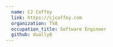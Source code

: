 ```yaml
---
  name: CJ Coffey
  link: https://cjcoffey.com
  organization: TVA
  occupation_title: Software Engineer
  github: dually8
---
```

